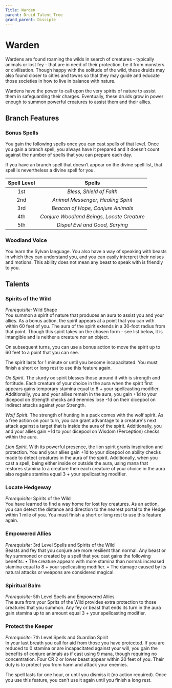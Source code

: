 ```yaml
---
Title: Warden
parent: Druid Talent Tree
grand_parent: Disciple
---
```


# Warden
 Wardens are found roaming the wilds in search of creatures - typically animals or lost fey - that are in need of their protection, be it from monsters or civilisation. Though happy with the solitude of the wild, these druids may also found closer to cities and towns so that they may guide and educate those societies in how to live in balance with nature. 

Wardens have the power to call upon the very spirits of nature to assist them in safeguarding their charges. Eventually, these druids grow in power enough to summon powerful creatures to assist them and their allies. 

## Branch Features

### Bonus Spells
You gain the following spells once you can cast spells of that level. Once you gain a branch spell, you always have it prepared and it doesn’t count against the number of spells that you can prepare each day.

If you have an branch spell that doesn’t appear on the divine spell list, that spell is nevertheless a divine spell for you.

| Spell Level | Spells |
|:-----------:|:------:|
| 1st | *Bless, Shield of Faith* |   
| 2nd | *Animal Messenger, Healing Spirit* |  
| 3rd | *Beacon of Hope, Conjure Animals* |  
| 4th | *Conjure Woodland Beings, Locate Creature* |  
| 5th | *Dispel Evil and Good, Scrying* |  

### Woodland Voice
You learn the Sylvan language. You also have a way of speaking with beasts in which they can understand you, and you can easily interpret their noises and motions. This ability does not mean any beast to speak with is friendly to you.

## Talents

### Spirits of the Wild
*Prerequisite:* Wild Shape<br>
You summon a spirit of nature that produces an aura to assist you and your allies. As a bonus action, the spirit appears at a point that you can with within 60 feet of you. The aura of the spirit extends in a 30-foot radius from that point. Though this spirit takes on the chosen form - see list below, it is intangible and is neither a creature nor an object. 

On subsequent turns, you can use a bonus action to move the spirit up to 60 feet to a point that you can see. 

The spirit lasts for 1 minute or until you become incapacitated. You must finish a short or long rest to use this feature again. 

*Ox Spirit.* The sturdy ox spirit blesses those around it with is strength and fortitude. Each creature of your choice in the aura when the spirit first appears gains temporary stamina equal to 8 + your spellcasting modifier. Additionally, you and your allies remain in the aura, you gain +1d to your dicepool on Strength checks and enemies lose -1d on their dicepool on indirect attacks against your Strength.

*Wolf Spirit.* The strength of hunting in a pack comes with the wolf spirit. As a free action on your turn, you can grant advantage to a creature's next attack against a target that is inside the aura of the spirit. Additionally, you and your allies gain +1d to your dicepool on Wisdom (Perception) checks within the aura. 

*Lion Spirit.* With its powerful presence, the lion spirit grants inspiration and protection. You and your allies gain +1d to your dicepool on ability checks made to detect creatures in the aura of the spirit. Additionally, when you cast a spell, being either inside or outside the aura, using mana that restores stamina to a creature then each creature of your choice in the aura also regains stamina equal 3 + your spellcasting modifier.

### Locate Hedgeway
*Prerequisite:* Spirits of the Wild<br>
You have learned to find a way home for lost fey creatures. As an action, you can detect the distance and direction to the nearest portal to the Hedge within 1 mile of you. You must finish a short or long rest to use this feature again. 

### Empowered Allies
*Prerequisite:* 3rd Level Spells and Spirits of the Wild<br>
Beasts and fey that you conjure are more resilient than normal. Any beast or fey summoned or created by a spell that you cast gains the following benefits:
	• The creature appears with more stamina than normal: increased stamina equal to 8 + your spellcasting modifier.
	• The damage caused by its natural attacks or weapons are considered magical.

### Spiritual Balm
*Prerequisite:* 5th Level Spells and Empowered Allies<br>
The aura from your Sprits of the Wild provides extra protection to those creatures that you summon. Any fey or beast that ends its turn in the aura gain stamina up to an amount equal 3 + your spellcasting modifier.

### Protect the Keeper
*Prerequisite:* 7th Level Spells and Guardian Spirit<br>
In your last breath you call for aid from those you have protected. If you are reduced to 0 stamina or are incapacitated against your will, you gain the benefits of conjure animals as if cast using 9 mana, though requiring no concentration. Four CR 2 or lower beast appear within 20 feet of you. Their duty is to protect you from harm and attack your enemies. 

The spell lasts for one hour, or until you dismiss it (no action required). Once you use this feature, you can't use it again until you finish a long rest. 
